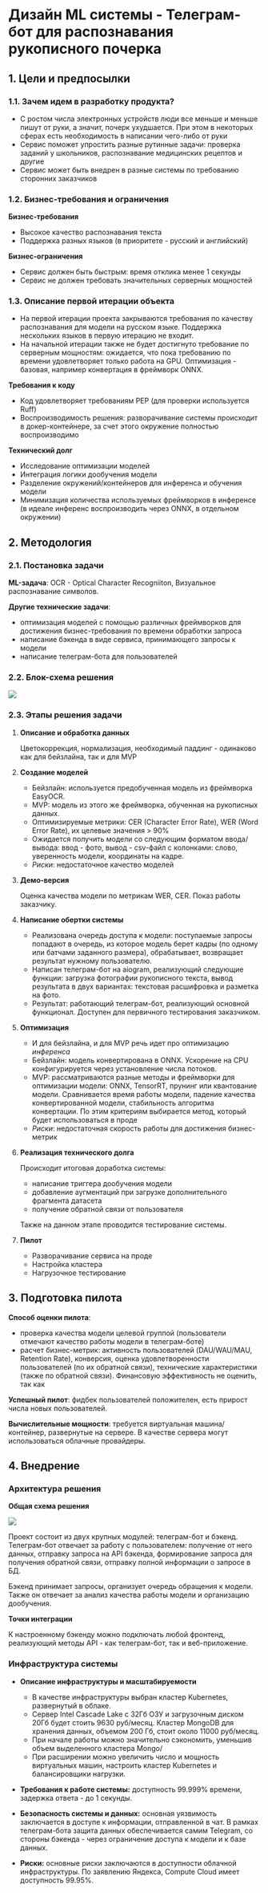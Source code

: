 # Дизайн ML системы - Телеграм-бот для распознавания рукописного почерка

## 1. Цели и предпосылки 
### 1.1. Зачем идем в разработку продукта?  

- С ростом числа электронных устройств люди все меньше и меньше пишут от руки, а значит, почерк ухудшается. При этом в некоторых сферах есть необходимость в написании чего-либо от руки
- Сервис поможет упростить разные рутинные задачи: проверка заданий у школьников, распознавание медицинских рецептов и другие
- Сервис может быть внедрен в разные системы по требованию сторонних заказчиков

### 1.2. Бизнес-требования и ограничения  
**Бизнес-требования**
- Высокое качество распознавания текста
- Поддержка разных языков (в приоритете - русский и английский)

**Бизнес-ограничения**
- Сервис должен быть быстрым: время отклика менее 1 секунды
- Сервис не должен требовать значительных серверных мощностей

### 1.3. Описание первой итерации объекта

- На первой итерации проекта закрываются требования по качеству распознавания для модели на русском языке. Поддержка нескольких языков в первую итерацию не входит.
- На начальной итерации также не будет достигнуто требование по серверным мощностям: ожидается, что пока требованию по времени удовлетворяет только работа на GPU. Оптимизация - базовая, например конвертация в фреймворк ONNX.

**Требования к коду**
- Код удовлетворяет требованиям PEP (для проверки используется Ruff)
- Воспроизводимость решения: разворачивание системы происходит в докер-контейнере, за счет этого окружение полностью воспроизводимо

**Технический долг**
- Исследование оптимизации моделей
- Интеграция логики дообучения модели
- Разделение окружений/контейнеров для инференса и обучения модели
- Минимизация количества используемых фреймворков в инференсе (в идеале инференс воспроизводить через ONNX, в отдельном окружении)


## 2. Методология

### 2.1. Постановка задачи  

**ML-задача**: OCR - Optical Character Recogniiton, Визуальное распознавание символов. 

**Другие технические задачи**: 
- оптимизация моделей с помощью различных фреймворков для достижения бизнес-требования по времени обработки запроса
- написание бэкенда в виде сервиса, принимающего запросы к модели
- написание телеграм-бота для пользователей

### 2.2. Блок-схема решения  

<img src="../assets/block-scheme.png">

### 2.3. Этапы решения задачи 

1. **Описание и обработка данных** 
    
    Цветокоррекция, нормализация, необходимый паддинг - одинаково как для бейзлайна, так и для MVP

2. **Создание моделей** 
    
    * Бейзлайн: используется предобученная модель из фреймворка EasyOCR. 
    * MVP: модель из этого же фреймворка, обученная на рукописных данных.
    * Оптимизируемые метрики: CER (Character Error Rate), WER (Word Error Rate), их целевые значения > 90%
    * Ожидается получить модели со следующим форматом ввода/вывода: ввод - фото, вывод - csv-файл с колонками: слово, уверенность модели, координаты на кадре.
    * *Риски*: недостаточное качество моделей

3. **Демо-версия** 
    
    Оценка качества модели по метрикам WER, CER. Показ работы заказчику.

4. **Написание обертки системы**
    * Реализована очередь доступа к модели: поступаемые запросы попадают в очередь, из которое модель берет кадры (по одному или батчами заданного размера), обрабатывает, возвращает результат нужному пользователю.
    * Написан телеграм-бот на aiogram, реализующий следующие функции: загрузка фотографии рукописного текста, вывод результата в двух вариантах: текстовая расшифровка и разметка на фото.
    * Результат: работающий телеграм-бот, реализующий основной функционал. Доступен для первичного тестирования заказчиком.

5. **Оптимизация**
    * И для бейзлайна, и для MVP речь идет про оптимизацию *инференса*
    * Бейзлайн: модель конвертирована в ONNX. Ускорение на CPU конфигурируется через установление числа потоков.
    * MVP: рассматриваются разные методы и фреймворки для оптимизации модели: ONNX, TensorRT, прунинг или квантование модели. Сравнивается время работы модели, падение качества конвертированной модели, стабильность алгоритма конвертации. По этим критериям выбирается метод, который будет использоваться в проде
    * *Риски*: недостаточная скорость работы для достижения бизнес-метрик

6. **Реализация технического долга**

    Происходит итоговая доработка системы: 
    * написание триггера дообучения модели
    * добавление аугментаций при загрузке дополнительного фрагмента датасета
    * получение обратной связи от пользователя
    
    Также на данном этапе проводится тестирование системы.

7. **Пилот**
    * Разворачивание сервиса на проде
    * Настройка кластера
    * Нагрузочное тестирование


## 3. Подготовка пилота  
  
**Способ оценки пилота**: 
* проверка качества модели целевой группой (пользователи отмечают качество работы модели в телеграм-боте)
* расчет бизнеc-метрик: активность пользователей (DAU/WAU/MAU, Retention Rate), конверсия, оценка удовлетворенности пользователей (по их обратной связи), технические характеристики (также по обратной связи). Финансовую эффективность не оценить, так как 

**Успешный пилот**: фидбек пользователей положителен, есть прирост числа новых пользователей.

**Вычислительные мощности**: требуется виртуальная машина/контейнер, развернутые на сервере. В качестве сервера могут использоваться облачные провайдеры.


## 4. Внедрение 
  
### Архитектура решения   
  
**Общая схема решения**

<img src="../assets/project-architecture.png">

Проект состоит из двух крупных модулей: телеграм-бот и бэкенд. Телеграм-бот отвечает за работу с пользователем: получение от него данных, отправку запроса на API бэкенда, формирование запроса для получения обратной связи, отправку полной информации о запросе в БД.

Бэкенд принимает запросы, организует очередь обращения к модели. Также он отвечает за анализ качества работы модели и организацию дообучения. 

**Точки интеграции**

К настроенному бэкенду можно подключать любой фронтенд, реализующий методы API - как телеграм-бот, так и веб-приложение.

### Инфраструктура системы

* **Описание инфраструктуры и масштабируемости**
    - В качестве инфраструктуры выбран кластер Kubernetes, развернутый в облаке. 
    - Сервер Intel Cascade Lake c 32Гб ОЗУ и загрузочным диском 20Гб будет стоить 9630 руб/месяц. Кластер MongoDB для хранения данных, объемом 200 Гб, стоит около 11000 руб/месяц.
    - При начале работы можно значительно сэкономить, уменьшив объем выделенного кластера Mongo/
    - При расширении можно увеличить число и мощность виртуальных машин, настроить кластер Kubernetes и балансировщики нагрузки.


* **Требования к работе системы:** доступность 99.999% времени, задержка ответа - до 1 секунды.

* **Безопасность системы и данных:** основная уязвимость заключается в доступе к информации, отправленной в чат. В рамках телеграм-бота защита данных обеспечивается самим Telegram, со стороны бэкенда - через ограничение доступа к модели и к базе данных.
  
* **Риски:** основные риски заключаются в доступности облачной инфраструктуры. По заявлению Яндекса, Compute Cloud имеет доступность 99.95%.